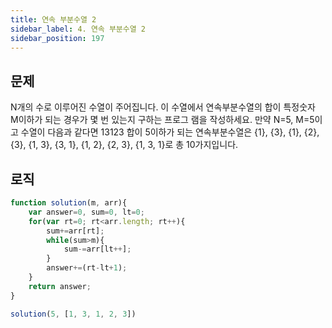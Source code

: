 ```yaml
---
title: 연속 부분수열 2
sidebar_label: 4. 연속 부분수열 2
sidebar_position: 197
---
```


## 문제 
N개의 수로 이루어진 수열이 주어집니다.
이 수열에서 연속부분수열의 합이 특정숫자 M이하가 되는 경우가 몇 번 있는지 구하는 프로그 램을 작성하세요.
만약 N=5, M=5이고 수열이 다음과 같다면
13123
합이 5이하가 되는 연속부분수열은 {1}, {3}, {1}, {2}, {3}, {1, 3}, {3, 1}, {1, 2}, {2, 3}, {1, 3, 1}로 총 10가지입니다.

## 로직

```js
function solution(m, arr){
    var answer=0, sum=0, lt=0;
    for(var rt=0; rt<arr.length; rt++){
        sum+=arr[rt];
        while(sum>m){
            sum-=arr[lt++];
        }
        answer+=(rt-lt+1);
    }               
    return answer;
}

solution(5, [1, 3, 1, 2, 3])
```




